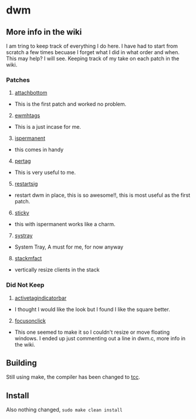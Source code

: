 # dwm

## More info in the wiki

I am tring to keep track of everything I do here. I have had to start from scratch a few times becuase I forget what I did in what order and when. This may help? I will see.
Keeping track of my take on each patch in the wiki.

### Patches
1. [attachbottom](https://dwm.suckless.org/patches/attachbottom/)
  - This is the first patch and worked no problem.
2. [ewmhtags](http://dwm.suckless.org/patches/ewmhtags/)
  - This is a just incase for me.
3. [ispermanent](http://dwm.suckless.org/patches/ispermanent/)
  - this comes in handy
   
4. [pertag](http://dwm.suckless.org/patches/pertag/)
  - This is very useful to me.
  
5. [restartsig](http://dwm.suckless.org/patches/restartsig/)
  - restart dwm in place, this is so awesome!!, this is most useful as the first patch.
  
6. [sticky](http://dwm.suckless.org/patches/sticky/)
  - this with ispermanent works like a charm.
  
7. [systray](http://dwm.suckless.org/patches/systray/)
  - System Tray, A must for me, for now anyway
  
8. [stackmfact](http://dwm.suckless.org/patches/stackmfact/)
  - vertically resize clients in the stack

### Did Not Keep
1. [activetagindicatorbar](http://dwm.suckless.org/patches/activetagindicatorbar/)
 - I thought I would like the look but I found I like the square better.
2. [focusonclick](http://dwm.suckless.org/patches/focusonclick/)
 - This one seemed to make it so I couldn't resize or move floating windows. I ended up just commenting out a line in dwm.c, more info in the wiki.


## Building
Still using make, the compiler has been changed to [tcc](https://bellard.org/tcc/). 

## Install
Also nothing changed, `sudo make clean install`
